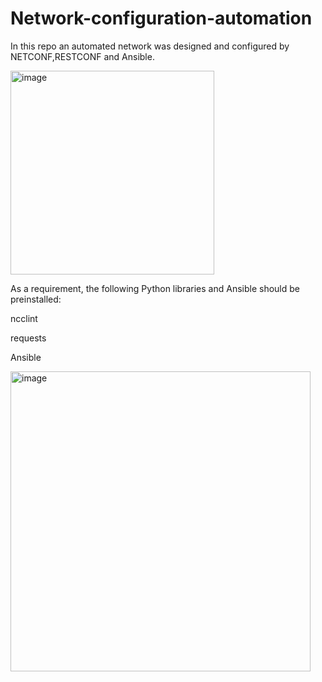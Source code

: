 # Network-configuration-automation
In this repo an automated network was designed and configured by NETCONF,RESTCONF and Ansible.

<img width="326" alt="image" src="https://user-images.githubusercontent.com/77650507/228006763-23b1025e-ba65-4a56-abb3-14aa5b4cacf9.png">

As a requirement, the following Python libraries and Ansible should be preinstalled:

ncclint

requests

Ansible


<img width="480" alt="image" src="https://user-images.githubusercontent.com/77650507/234533478-78a3e763-3ac7-4d79-9116-3e0b40b064ee.png">

